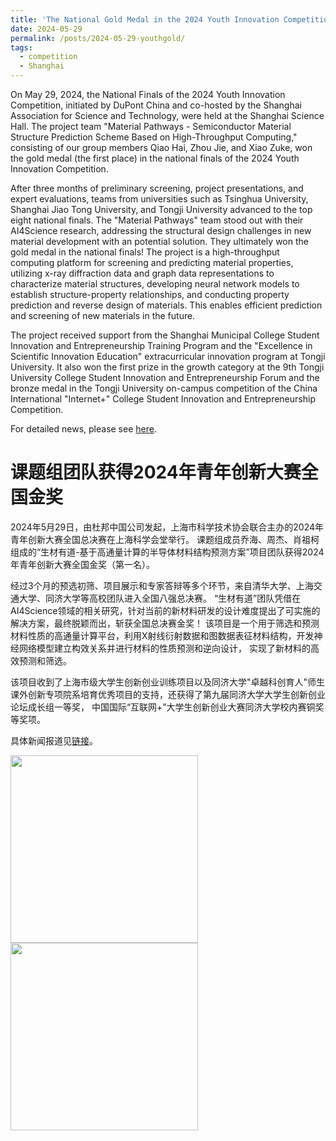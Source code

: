 ```yaml
---
title: 'The National Gold Medal in the 2024 Youth Innovation Competition'
date: 2024-05-29
permalink: /posts/2024-05-29-youthgold/
tags:
  - competition
  - Shanghai
---
```


On May 29, 2024, the National Finals of the 2024 Youth Innovation Competition, initiated by DuPont China and co-hosted 
by the Shanghai Association for Science and Technology, were held at the Shanghai Science Hall. The project team 
"Material Pathways - Semiconductor Material Structure Prediction Scheme Based on High-Throughput Computing," consisting 
of our group members Qiao Hai, Zhou Jie, and Xiao Zuke, won the gold medal (the first place) in the national finals of 
the 2024 Youth Innovation Competition.

After three months of preliminary screening, project presentations, and expert evaluations, teams from universities 
such as Tsinghua University, Shanghai Jiao Tong University, and Tongji University advanced to the top eight national 
finals. The "Material Pathways" team stood out with their AI4Science research, addressing the structural design challenges 
in new material development with an potential solution. They ultimately won the gold medal in the national finals! 
The project is a high-throughput computing platform for screening and predicting material properties, utilizing x-ray 
diffraction data and graph data representations to characterize material structures, developing neural network models 
to establish structure-property relationships, and conducting property prediction and reverse design of materials. 
This enables efficient prediction and screening of new materials in the future.

The project received support from the Shanghai Municipal College Student Innovation and Entrepreneurship Training 
Program and the "Excellence in Scientific Innovation Education" extracurricular innovation program at Tongji University. 
It also won the first prize in the growth category at the 9th Tongji University College Student Innovation and 
Entrepreneurship Forum and the bronze medal in the Tongji University on-campus competition of the China International 
"Internet+" College Student Innovation and Entrepreneurship Competition.

For detailed news, please see [here](https://mp.weixin.qq.com/s/w7Ki-KVoPjS9BgnlB0mLOg).

课题组团队获得2024年青年创新大赛全国金奖
======

2024年5月29日，由杜邦中国公司发起，上海市科学技术协会联合主办的2024年青年创新大赛全国总决赛在上海科学会堂举行。
课题组成员乔海、周杰、肖祖柯组成的“生材有道-基于高通量计算的半导体材料结构预测方案”项目团队获得2024年青年创新大赛全国金奖（第一名）。

经过3个月的预选初筛、项目展示和专家答辩等多个环节，来自清华大学、上海交通大学、同济大学等高校团队进入全国八强总决赛。
“生材有道”团队凭借在AI4Science领域的相关研究，针对当前的新材料研发的设计难度提出了可实施的解决方案，最终脱颖而出，斩获全国总决赛金奖！
该项目是一个用于筛选和预测材料性质的高通量计算平台，利用X射线衍射数据和图数据表征材料结构，开发神经网络模型建立构效关系并进行材料的性质预测和逆向设计，
实现了新材料的高效预测和筛选。

该项目收到了上海市级大学生创新创业训练项目以及同济大学"卓越科创育人"师生课外创新专项院系培育优秀项目的支持，还获得了第九届同济大学大学生创新创业论坛成长组一等奖，
中国国际“互联网+”大学生创新创业大赛同济大学校内赛铜奖等奖项。

具体新闻报道见[链接](https://mp.weixin.qq.com/s/w7Ki-KVoPjS9BgnlB0mLOg)。

<image align="left" height="300" src="/images/news/202305youthgold-1.jpeg"></image>
<br>
<br>
<br>
<br>
<br>
<br>
<br>
<br>
<br>
<br>
<br>
<image align="left" height="300" src="/images/news/202305youthgold-2.jpg"></image>
